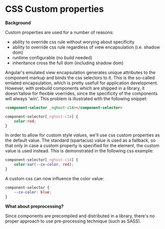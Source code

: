 # CSS Custom properties

**Background**

Custom properties are used for a number of reasons:
- ability to override css rule without worying about specificity
- ability to override css rule regardless of view encapsulation (i.e. shadow dom)
- runtime configurable (no build needed)
- inheritance cross the full dom (including shadow dom)

Angular's emulated view encapsulation generates unique attributes to the component markup and binds the css selectors to it. This is the so-called emlated encapsulation, which is pretty usefull for application development. However, with prebuild components which are shipped in a library, it doesn'tallow for flexible voerrides, since the specificity of the components will always 'win'. This problem is illustrated with the following snippet:

```html
<component-selector _nghost-c14></component-selector>
```
```css
component-selector[_nghost-c14] {
    color:red;
}
```
In order to allow for custom style *values*, we'll use css custom properties as the default value. The standard (spartacus) value is used as a fallback, so that only in case a custom property is specified for the element, the custom value is used instead. This is demonstrated in the following css example:
```css
component-selector[_nghost-c14] {
    color:var(--cx-color, red);
}
```
A custom css can now influence the color value:
```css
component-selector {
    --cx-color: blue;
}
```

**What about preprocessing?**

Since components are precompiled and distributed in a library, there's no proper approach to use pre-processing technique (such as SASS). 

